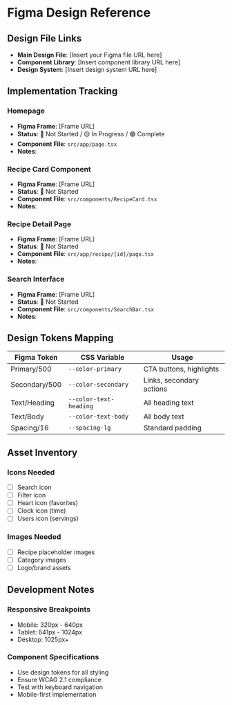 # Figma Design Reference

## Design File Links
- **Main Design File**: [Insert your Figma file URL here]
- **Component Library**: [Insert component library URL here]
- **Design System**: [Insert design system URL here]

## Implementation Tracking

### Homepage
- **Figma Frame**: [Frame URL]
- **Status**: 🔴 Not Started / 🟡 In Progress / 🟢 Complete
- **Component File**: `src/app/page.tsx`
- **Notes**: 

### Recipe Card Component
- **Figma Frame**: [Frame URL]
- **Status**: 🔴 Not Started
- **Component File**: `src/components/RecipeCard.tsx`
- **Notes**: 

### Recipe Detail Page
- **Figma Frame**: [Frame URL]
- **Status**: 🔴 Not Started
- **Component File**: `src/app/recipe/[id]/page.tsx`
- **Notes**: 

### Search Interface
- **Figma Frame**: [Frame URL]
- **Status**: 🔴 Not Started
- **Component File**: `src/components/SearchBar.tsx`
- **Notes**: 

## Design Tokens Mapping

| Figma Token | CSS Variable | Usage |
|-------------|--------------|-------|
| Primary/500 | `--color-primary` | CTA buttons, highlights |
| Secondary/500 | `--color-secondary` | Links, secondary actions |
| Text/Heading | `--color-text-heading` | All heading text |
| Text/Body | `--color-text-body` | All body text |
| Spacing/16 | `--spacing-lg` | Standard padding |

## Asset Inventory

### Icons Needed
- [ ] Search icon
- [ ] Filter icon  
- [ ] Heart icon (favorites)
- [ ] Clock icon (time)
- [ ] Users icon (servings)

### Images Needed
- [ ] Recipe placeholder images
- [ ] Category images
- [ ] Logo/brand assets

## Development Notes

### Responsive Breakpoints
- Mobile: 320px - 640px
- Tablet: 641px - 1024px  
- Desktop: 1025px+

### Component Specifications
- Use design tokens for all styling
- Ensure WCAG 2.1 compliance
- Test with keyboard navigation
- Mobile-first implementation 